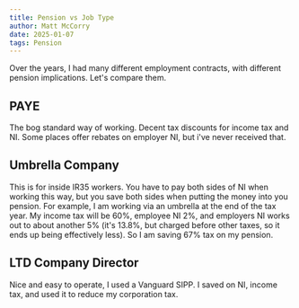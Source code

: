 ```yaml
---
title: Pension vs Job Type
author: Matt McCorry
date: 2025-01-07
tags: Pension
---
```


Over the years, I had many different employment contracts, with different pension implications.  Let's compare them.

## PAYE

The bog standard way of working.  Decent tax discounts for income tax and NI.  Some places offer rebates on employer NI, but i've never received that.

## Umbrella Company

This is for inside IR35 workers.  You have to pay both sides of NI when working this way, but you save both sides when putting the money into you pension.  For example, I am working via an umbrella at the end of the tax year.  My income tax will be 60%, employee NI 2%, and employers NI works out to about another 5% (it's 13.8%, but charged before other taxes, so it ends up being effectively less).  So I am saving 67% tax on my pension.

## LTD Company Director

Nice and easy to operate, I used a Vanguard SIPP.  I saved on NI, income tax, and used it to reduce my corporation tax.
